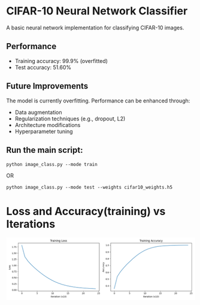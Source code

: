 # CIFAR-10 Neural Network Classifier

A basic neural network implementation for classifying CIFAR-10 images.

## Performance

- Training accuracy: 99.9% (overfitted)
- Test accuracy: 51.60%

## Future Improvements

The model is currently overfitting. Performance can be enhanced through:
- Data augmentation
- Regularization techniques (e.g., dropout, L2)
- Architecture modifications
- Hyperparameter tuning

## Run the main script:
   ```
   python image_class.py --mode train

   ```
OR
  ```
  python image_class.py --mode test --weights cifar10_weights.h5
  ```
# Loss and Accuracy(training) vs Iterations
  ![Loss and Accuracy(training) vs Iterations](training_history.png)
